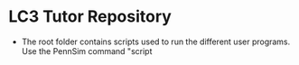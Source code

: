 # LC3 Tutor Repository

- The root folder contains scripts used to run the different user programs. Use the PennSim command "script <script name>.txt" to run the user program.
- The folder "user" contains the user program files. You can go in this folder and run the programs directly or use the scripts in the root folder.
- The folder "lc3os" contains the operating systems. Each OS may have a different MPR setting.
- The folder "imageGenerator" contains a webpage that uses Javascript to generate LC3 code for images you create. Use this to create images to be displayed on the PennSim graphics display.
